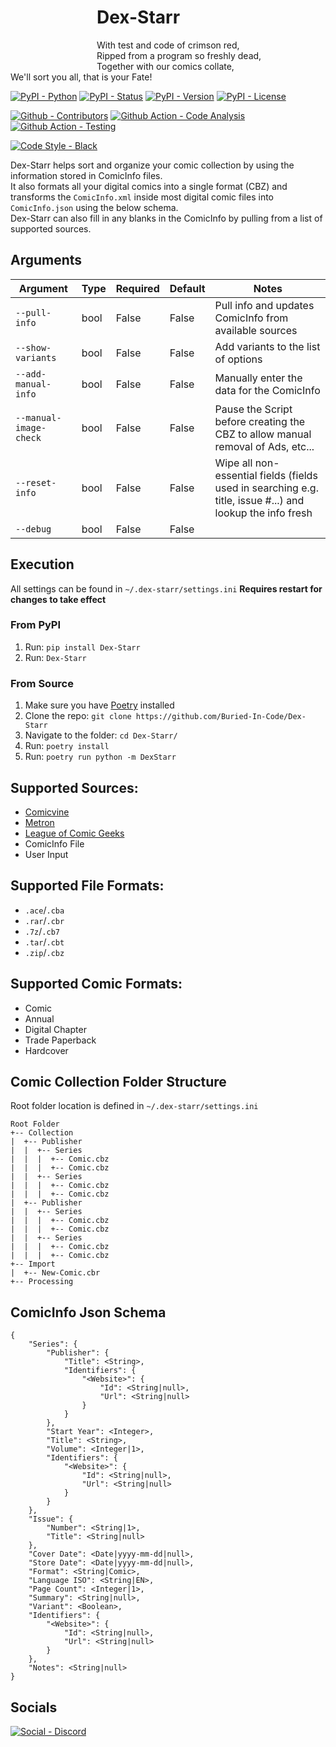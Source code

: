 <img src="data:image/png;base64,iVBORw0KGgoAAAANSUhEUgAAAAEAAAABCAQAAAC1HAwCAAAAC0lEQVR42mNkYAAAAAYAAjCB0C8AAAAASUVORK5CYII=" align="left" width="128" height="128" hspace="5"/>

# Dex-Starr

With test and code of crimson red,  
Ripped from a program so freshly dead,  
Together with our comics collate,  
We'll sort you all, that is your Fate!

[![PyPI - Python](https://img.shields.io/pypi/pyversions/Dex-Starr.svg?logo=Python&label=Python&style=flat-square)](https://pypi.python.org/pypi/Dex-Starr/)
[![PyPI - Status](https://img.shields.io/pypi/status/Dex-Starr.svg?logo=PyPI&label=Status&style=flat-square)](https://pypi.python.org/pypi/Dex-Starr/)
[![PyPI - Version](https://img.shields.io/pypi/v/Dex-Starr.svg?logo=PyPI&label=Version&style=flat-square)](https://pypi.python.org/pypi/Dex-Starr/)
[![PyPI - License](https://img.shields.io/pypi/l/Dex-Starr.svg?logo=PyPI&label=License&style=flat-square)](https://opensource.org/licenses/MIT)

[![Github - Contributors](https://img.shields.io/github/contributors/Buried-In-Code/Dex-Starr.svg?logo=Github&label=Contributors&style=flat-square)](https://github.com/Buried-In-Code/Dex-Starr/graphs/contributors)
[![Github Action - Code Analysis](https://img.shields.io/github/workflow/status/Buried-In-Code/Dex-Starr/Code-Analysis?logo=Github-Actions&label=Code-Analysis&style=flat-square)](https://github.com/Buried-In-Code/Dex-Starr/actions/workflows/code-analysis.yaml)
[![Github Action - Testing](https://img.shields.io/github/workflow/status/Buried-In-Code/Dex-Starr/Testing?logo=Github-Actions&label=Tests&style=flat-square)](https://github.com/Buried-In-Code/Dex-Starr/actions/workflows/testing.yaml)

[![Code Style - Black](https://img.shields.io/badge/Code%20Style-Black-000000.svg?style=flat-square)](https://github.com/psf/black)

Dex-Starr helps sort and organize your comic collection by using the information stored in ComicInfo files.  
It also formats all your digital comics into a single format (CBZ) and transforms the `ComicInfo.xml` inside most
digital comic files into `ComicInfo.json` using the below schema.  
Dex-Starr can also fill in any blanks in the ComicInfo by pulling from a list of supported sources.

## Arguments

| Argument | Type | Required | Default | Notes |
| -------- | ---- | -------- | ------- | ----- |
| `--pull-info` | bool | False | False | Pull info and updates ComicInfo from available sources |
| `--show-variants` | bool | False | False | Add variants to the list of options |
| `--add-manual-info` | bool | False | False | Manually enter the data for the ComicInfo |
| `--manual-image-check` | bool | False | False | Pause the Script before creating the CBZ to allow manual removal of Ads, etc... |
| `--reset-info` | bool | False | False | Wipe all non-essential fields (fields used in searching e.g. title, issue #...) and lookup the info fresh |
| `--debug` | bool | False | False | |

## Execution

All settings can be found in `~/.dex-starr/settings.ini`
**Requires restart for changes to take effect**

### From PyPI

1. Run: `pip install Dex-Starr`
2. Run: `Dex-Starr`

### From Source

1. Make sure you have [Poetry](https://python-poetry.org) installed
2. Clone the repo: `git clone https://github.com/Buried-In-Code/Dex-Starr`
3. Navigate to the folder: `cd Dex-Starr/`
4. Run: `poetry install`
5. Run: `poetry run python -m DexStarr`

## Supported Sources:

- [Comicvine](https://comicvine.gamespot.com/api/)
- [Metron](https://metron.cloud/)
- [League of Comic Geeks](https://leagueofcomicgeeks.com/)
- ComicInfo File
- User Input

## Supported File Formats:

- `.ace`/`.cba`
- `.rar`/`.cbr`
- `.7z`/`.cb7`
- `.tar`/`.cbt`
- `.zip`/`.cbz`

## Supported Comic Formats:

- Comic
- Annual
- Digital Chapter
- Trade Paperback
- Hardcover

## Comic Collection Folder Structure

Root folder location is defined in `~/.dex-starr/settings.ini`

```
Root Folder
+-- Collection
|  +-- Publisher
|  |  +-- Series
|  |  |  +-- Comic.cbz
|  |  |  +-- Comic.cbz
|  |  +-- Series
|  |  |  +-- Comic.cbz
|  |  |  +-- Comic.cbz
|  +-- Publisher
|  |  +-- Series
|  |  |  +-- Comic.cbz
|  |  |  +-- Comic.cbz
|  |  +-- Series
|  |  |  +-- Comic.cbz
|  |  |  +-- Comic.cbz
+-- Import
|  +-- New-Comic.cbr
+-- Processing
```

## ComicInfo Json Schema

```
{
    "Series": {
        "Publisher": {
            "Title": <String>,
            "Identifiers": {
                "<Website>": {
                    "Id": <String|null>,
                    "Url": <String|null>
                }
            }
        },
        "Start Year": <Integer>,
        "Title": <String>,
        "Volume": <Integer|1>,
        "Identifiers": {
            "<Website>": {
                "Id": <String|null>,
                "Url": <String|null>
            }
        }
    },
    "Issue": {
        "Number": <String|1>,
        "Title": <String|null>
    },
    "Cover Date": <Date|yyyy-mm-dd|null>,
    "Store Date": <Date|yyyy-mm-dd|null>,
    "Format": <String|Comic>,
    "Language ISO": <String|EN>,
    "Page Count": <Integer|1>,
    "Summary": <String|null>,
    "Variant": <Boolean>,
    "Identifiers": {
        "<Website>": {
            "Id": <String|null>,
            "Url": <String|null>
        }
    },
    "Notes": <String|null>
}
```

## Socials

[![Social - Discord](https://img.shields.io/discord/618581423070117932.svg?logo=Discord&label=The-DEV-Environment&style=flat-square&colorB=7289da)](https://discord.gg/nqGMeGg)